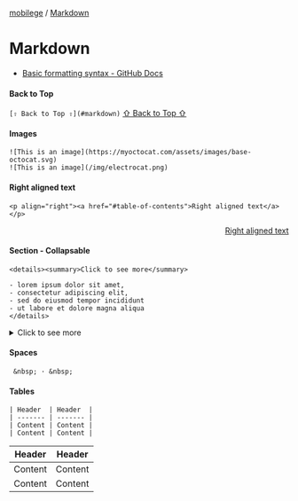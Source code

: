 [mobilege](https://github.com/mobilege/mobilege.github.io/blob/master/README.md) / 
[Markdown](https://github.com/mobilege/mobilege.github.io/blob/master/markdown.md)

# Markdown
- [Basic formatting syntax - GitHub Docs](https://docs.github.com/en/get-started/writing-on-github/getting-started-with-writing-and-formatting-on-github/basic-writing-and-formatting-syntax)

#### Back to Top
```[⇧ Back to Top ⇧](#markdown)```
[⇧ Back to Top ⇧](#markdown)

#### Images
```
![This is an image](https://myoctocat.com/assets/images/base-octocat.svg)
![This is an image](/img/electrocat.png)
```

#### Right aligned text
```
<p align="right"><a href="#table-of-contents">Right aligned text</a></p>
```
<p align="right"><a href="#table-of-contents">Right aligned text</a></p>


#### Section - Collapsable
```
<details><summary>Click to see more</summary>

- lorem ipsum dolor sit amet, 
- consectetur adipiscing elit, 
- sed do eiusmod tempor incididunt 
- ut labore et dolore magna aliqua
</details>
```
<details><summary>Click to see more</summary>

- lorem ipsum dolor sit amet, 
- consectetur adipiscing elit, 
- sed do eiusmod tempor incididunt 
- ut labore et dolore magna aliqua
</details>


#### Spaces
```
 &nbsp; · &nbsp;
 ```

#### Tables
```
| Header  | Header  |
| ------- | ------- |
| Content | Content |
| Content | Content |
```
| Header  | Header  |
| ------- | ------- |
| Content | Content |
| Content | Content |
